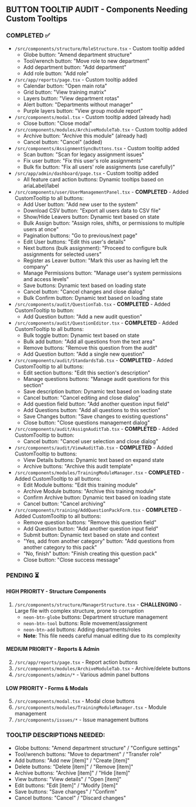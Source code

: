 ## BUTTON TOOLTIP AUDIT - Components Needing Custom Tooltips

### COMPLETED ✅
- `/src/components/structure/RoleStructure.tsx` - Custom tooltip added
  - Globe button: "Amend department structure" 
  - Tool/wrench button: "Move role to new department"
  - Add department button: "Add department"
  - Add role button: "Add role"
- `/src/app/reports/page.tsx` - Custom tooltip added
  - Calendar button: "Open main rota"
  - Grid button: "View training matrix"  
  - Layers button: "View department rotas"
  - Alert button: "Departments without manager"
  - Purple layers button: "View group module report"
- `/src/components/modal.tsx` - Custom tooltip added (already had)
  - Close button: "Close modal"
- `/src/components/modules/ArchiveModuleTab.tsx` - Custom tooltip added
  - Archive button: "Archive this module" (already had)
  - Cancel button: "Cancel" (added)
- `/src/components/AssignmentSyncButtons.tsx` - Custom tooltip added
  - Scan button: "Scan for legacy assignment issues"
  - Fix user button: "Fix this user's role assignments"
  - Bulk fix button: "Fix all users' role assignments (use carefully)"
- `/src/app/admin/dashboard/page.tsx` - Custom tooltip added  
  - All feature card action buttons: Dynamic tooltips based on ariaLabel/label
- `/src/components/user/UserManagementPanel.tsx` - **COMPLETED** - Added CustomTooltip to all buttons:
  - Add User button: "Add new user to the system"
  - Download CSV button: "Export all users data to CSV file" 
  - Show/Hide Leavers button: Dynamic text based on state
  - Bulk Assign button: "Assign roles, shifts, or permissions to multiple users at once"
  - Pagination buttons: "Go to previous/next page"
  - Edit User buttons: "Edit this user's details"
  - Next buttons (bulk assignment): "Proceed to configure bulk assignments for selected users"
  - Register as Leaver button: "Mark this user as having left the company"
  - Manage Permissions button: "Manage user's system permissions and access levels"
  - Save buttons: Dynamic text based on loading state
  - Cancel button: "Cancel changes and close dialog"
  - Bulk Confirm button: Dynamic text based on loading state
- `/src/components/audit/QuestionTab.tsx` - **COMPLETED** - Added CustomTooltip to button:
  - Add Question button: "Add a new audit question"
- `/src/components/audit/QuestionEditor.tsx` - **COMPLETED** - Added CustomTooltip to all buttons:
  - Bulk toggle button: Dynamic text based on state
  - Bulk add button: "Add all questions from the text area"
  - Remove buttons: "Remove this question from the audit"
  - Add Question button: "Add a single new question"
- `/src/components/audit/StandardsTab.tsx` - **COMPLETED** - Added CustomTooltip to all buttons:
  - Edit section buttons: "Edit this section's description"
  - Manage questions buttons: "Manage audit questions for this section"
  - Save description button: Dynamic text based on loading state
  - Cancel button: "Cancel editing and close dialog"
  - Add question field button: "Add another question input field"
  - Add Questions button: "Add all questions to this section"
  - Save Changes button: "Save changes to existing questions"
  - Close button: "Close questions management dialog"
- `/src/components/audit/AssignAuditTab.tsx` - **COMPLETED** - Added CustomTooltip to button:
  - Cancel button: "Cancel user selection and close dialog"
- `/src/components/audit/ViewAuditTab.tsx` - **COMPLETED** - Added CustomTooltip to buttons:
  - View Details buttons: Dynamic text based on expand state
  - Archive buttons: "Archive this audit template"
- `/src/components/modules/TrainingModuleManager.tsx` - **COMPLETED** - Added CustomTooltip to all buttons:
  - Edit Module buttons: "Edit this training module"
  - Archive Module buttons: "Archive this training module"
  - Confirm Archive button: Dynamic text based on loading state
  - Cancel button: "Cancel archiving"
- `/src/components/training/AddQuestionPackForm.tsx` - **COMPLETED** - Added CustomTooltip to all buttons:
  - Remove question buttons: "Remove this question field"
  - Add Question button: "Add another question input field"
  - Submit button: Dynamic text based on state and context
  - "Yes, add from another category" button: "Add questions from another category to this pack"
  - "No, finish" button: "Finish creating this question pack"
  - Close button: "Close success message"

### PENDING ⏳

#### HIGH PRIORITY - Structure Components
1. `/src/components/structure/ManagerStructure.tsx` - **CHALLENGING** - Large file with complex structure, prone to corruption
   - `neon-btn-globe` buttons: Department structure management
   - `neon-btn-tool` buttons: Role movement/assignment
   - `neon-btn-add` buttons: Adding departments/roles
   - **Note**: This file needs careful manual editing due to its complexity

#### MEDIUM PRIORITY - Reports & Admin
2. `/src/app/reports/page.tsx` - Report action buttons
3. `/src/components/modules/ArchiveModuleTab.tsx` - Archive/delete buttons
4. `/src/components/admin/*` - Various admin panel buttons

#### LOW PRIORITY - Forms & Modals
5. `/src/components/modal.tsx` - Modal close buttons
6. `/src/components/modules/TrainingModuleManager.tsx` - Module management
7. `/src/components/issues/*` - Issue management buttons

### TOOLTIP DESCRIPTIONS NEEDED:
- Globe buttons: "Amend department structure" / "Configure settings"
- Tool/wrench buttons: "Move to department" / "Transfer role" 
- Add buttons: "Add new [item]" / "Create [item]"
- Delete buttons: "Delete [item]" / "Remove [item]"
- Archive buttons: "Archive [item]" / "Hide [item]"
- View buttons: "View details" / "Open [item]"
- Edit buttons: "Edit [item]" / "Modify [item]"
- Save buttons: "Save changes" / "Confirm"
- Cancel buttons: "Cancel" / "Discard changes"
